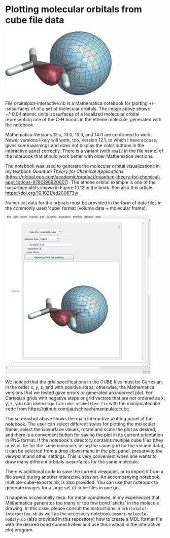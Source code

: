 # Plotting molecular orbitals from cube file data

![Isosurface of a localized molecular orbital representing one of the C-H bonds in the ethene molecule](example.png)

File orbitalplot-interactive.nb is a Mathematica notebook for plotting +/- isosurfaces of 
of a set of molecular orbitals. The image above shows +/-0.04 atomic units isosurfaces of a localized molecular orbital representing one of the C-H bonds in the ethene molecule, generated with the notebook.

Mathematica Versions 12.x, 13.0, 13.3, and 14.0 are confirmed to work. 
Newer versions likely will work, too. Version 12.1, to which I have access,
gives some warnings and does not display the color buttons in the
interactive panel correctly. There is a variant (with `mma12` in the file name)
of the notebook that should work better with older Mathematica versions. 

The notebook was used to generate the molecular orbital visualizations in my textbook *Quantum Theory for Chemical Applications* (https://global.oup.com/academic/product/quantum-theory-for-chemical-applications-9780190920807). The ethene orbital example is one of the isosurface plots shown in Figure 10.12 in the book. See also this article: https://doi.org/10.1021/ed200673w 

Numerical data for the orbitals must be provided in the form of data files in the commonly used 'cube' format (volume data + molecular frame).

![Screen shot of the interactive plotting panel in the notebook](screenshot.png)


We noticed that the grid specifications in the CUBE files must
be Cartesian, in the order x, y, z, and with positive steps; otherwise,
the Mathematica versions that we tested gave errors or generated an incorrect plot. For Cartesian
grids with negative steps or grid vectors that are not ordered as x, y, z, 
you can use `manipulatecube <cubefile> fix` with the manipulatecube code
from https://github.com/jautschbach/manipulatecube
 
The screenshot above shows the main interactive plotting panel of the notebook. The user can select different styles for plotting the molecular frame, select the isosurface values, rotate and scale the plot as desired, and there is a convenient button for saving the plot in its current orientation in PNG format. If the notebook's directory contains multiple cube files (they must all be for the same molecule, using the same grid for the volume data), it can be selected from a drop-down menu in the plot panel, preserving the viewpoint and other settings. This is very convenient when one wants to draw many different orbitals isosurfaces for the same molecule. 

There is additional code to save the current viewpoint, or to import it from a file saved during another interactive session. An accompanying notebook, multiple-cube-exports.nb, is also provided. You can use that notebook to generate images for a large set of cube files in one go. 

It happens occasionally (esp. for metal complexes, in my experience) that Mathematica generates too many or too few bond 'sticks' in the molecule drawing. In this case, please consult the instructions in `orbitalplot-interactive.nb` as well as the accessory notebook `import-molecule-modify.nb` (also provided in this repository) how to create a MOL format file with the desired bond connectivities and use this instead in the interactive plot program.

